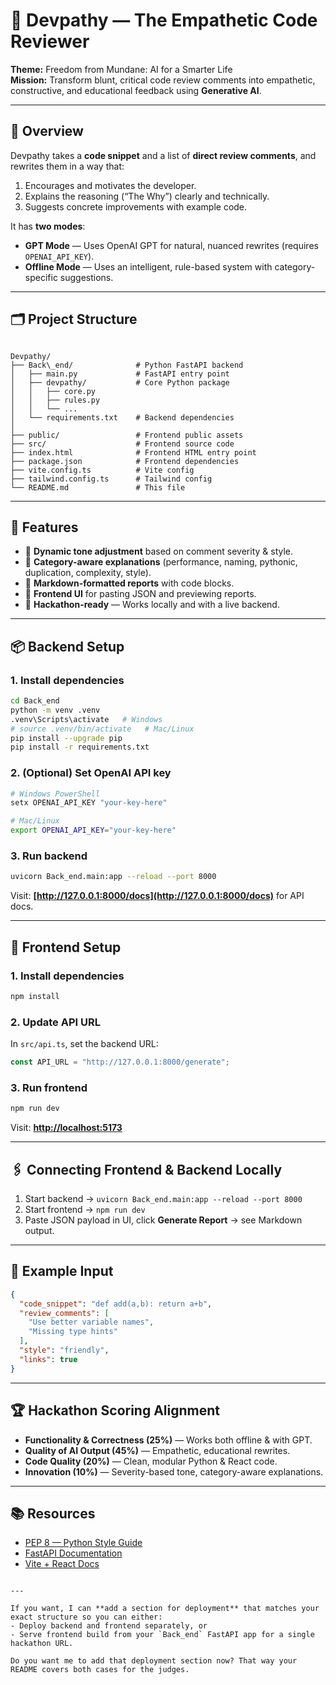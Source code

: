 # 💙 Devpathy — The Empathetic Code Reviewer

**Theme:** Freedom from Mundane: AI for a Smarter Life  
**Mission:** Transform blunt, critical code review comments into empathetic, constructive, and educational feedback using **Generative AI**.

---

## 📖 Overview
Devpathy takes a **code snippet** and a list of **direct review comments**, and rewrites them in a way that:
1. Encourages and motivates the developer.
2. Explains the reasoning (“The Why”) clearly and technically.
3. Suggests concrete improvements with example code.

It has **two modes**:
- **GPT Mode** — Uses OpenAI GPT for natural, nuanced rewrites (requires `OPENAI_API_KEY`).
- **Offline Mode** — Uses an intelligent, rule-based system with category-specific suggestions.

---

## 🗂 Project Structure
```

Devpathy/
├── Back\_end/              # Python FastAPI backend
│   ├── main.py             # FastAPI entry point
│   ├── devpathy/           # Core Python package
│   │   ├── core.py
│   │   ├── rules.py
│   │   └── ...
│   └── requirements.txt    # Backend dependencies
│
├── public/                 # Frontend public assets
├── src/                    # Frontend source code
├── index.html              # Frontend HTML entry point
├── package.json            # Frontend dependencies
├── vite.config.ts          # Vite config
├── tailwind.config.ts      # Tailwind config
└── README.md               # This file

````

---

## 🚀 Features
- 🔹 **Dynamic tone adjustment** based on comment severity & style.
- 🔹 **Category-aware explanations** (performance, naming, pythonic, duplication, complexity, style).
- 🔹 **Markdown-formatted reports** with code blocks.
- 🔹 **Frontend UI** for pasting JSON and previewing reports.
- 🔹 **Hackathon-ready** — Works locally and with a live backend.

---

## 📦 Backend Setup

### 1. Install dependencies
```bash
cd Back_end
python -m venv .venv
.venv\Scripts\activate   # Windows
# source .venv/bin/activate   # Mac/Linux
pip install --upgrade pip
pip install -r requirements.txt
````

### 2. (Optional) Set OpenAI API key

```bash
# Windows PowerShell
setx OPENAI_API_KEY "your-key-here"

# Mac/Linux
export OPENAI_API_KEY="your-key-here"
```

### 3. Run backend

```bash
uvicorn Back_end.main:app --reload --port 8000
```

Visit: **[http://127.0.0.1:8000/docs](http://127.0.0.1:8000/docs)** for API docs.

---

## 🎨 Frontend Setup

### 1. Install dependencies

```bash
npm install
```

### 2. Update API URL

In `src/api.ts`, set the backend URL:

```ts
const API_URL = "http://127.0.0.1:8000/generate";
```

### 3. Run frontend

```bash
npm run dev
```

Visit: **[http://localhost:5173](http://localhost:5173)**

---

## 🖇 Connecting Frontend & Backend Locally

1. Start backend → `uvicorn Back_end.main:app --reload --port 8000`
2. Start frontend → `npm run dev`
3. Paste JSON payload in UI, click **Generate Report** → see Markdown output.

---

## 📝 Example Input

```json
{
  "code_snippet": "def add(a,b): return a+b",
  "review_comments": [
    "Use better variable names",
    "Missing type hints"
  ],
  "style": "friendly",
  "links": true
}
```

---

## 🏆 Hackathon Scoring Alignment

* **Functionality & Correctness (25%)** — Works both offline & with GPT.
* **Quality of AI Output (45%)** — Empathetic, educational rewrites.
* **Code Quality (20%)** — Clean, modular Python & React code.
* **Innovation (10%)** — Severity-based tone, category-aware explanations.

---

## 📚 Resources

* [PEP 8 — Python Style Guide](https://peps.python.org/pep-0008/)
* [FastAPI Documentation](https://fastapi.tiangolo.com/)
* [Vite + React Docs](https://vitejs.dev/guide/)

```

---

If you want, I can **add a section for deployment** that matches your exact structure so you can either:  
- Deploy backend and frontend separately, or  
- Serve frontend build from your `Back_end` FastAPI app for a single hackathon URL.  

Do you want me to add that deployment section now? That way your README covers both cases for the judges.
```

